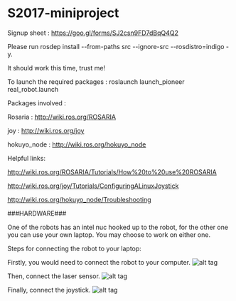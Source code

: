 # S2017-miniproject

Signup sheet : https://goo.gl/forms/SJ2csn9FD7dBqQ4Q2


Please run rosdep install --from-paths src --ignore-src --rosdistro=indigo -y.

It should work this time, trust me!

To launch the required packages : roslaunch launch_pioneer real_robot.launch

Packages involved :

Rosaria : http://wiki.ros.org/ROSARIA

joy : http://wiki.ros.org/joy

hokuyo_node : http://wiki.ros.org/hokuyo_node


Helpful links:

http://wiki.ros.org/ROSARIA/Tutorials/How%20to%20use%20ROSARIA

http://wiki.ros.org/joy/Tutorials/ConfiguringALinuxJoystick

http://wiki.ros.org/hokuyo_node/Troubleshooting

###HARDWARE###

One of the robots has an intel nuc hooked up to the robot, for the other one you can use your own laptop. You may choose to work on either one.

Steps for connecting the robot to your laptop:


Firstly, you would need to connect the robot to your computer.
![alt tag](https://cloud.githubusercontent.com/assets/10512647/24928478/91e10dac-1ed0-11e7-846d-e5750e42752a.jpg)

Then, connect the laser sensor.
![alt tag](https://cloud.githubusercontent.com/assets/10512647/24928479/91ed5b98-1ed0-11e7-909a-76378983663e.jpg) 

Finally, connect the joystick.
![alt tag](https://github.com/VT-robot-motion-planning-course/S2017-miniproject/blob/master/images/joystick.jpg?raw=true)


